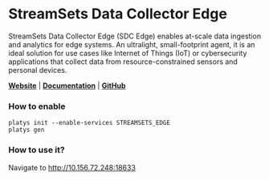 # StreamSets Data Collector Edge

StreamSets Data Collector Edge (SDC Edge) enables at-scale data ingestion and analytics for edge systems. An ultralight, small-footprint agent, it is an ideal solution for use cases like Internet of Things (IoT) or cybersecurity applications that collect data from resource-constrained sensors and personal devices.

**[Website](https://streamsets.com/products/dataops-platform/data-collector-engine//)** | **[Documentation](https://docs.streamsets.com/portal/datacollector/latest/help/datacollector/UserGuide/Edge_Mode/GettingStartedSamples.html?hl=edge)** | **[GitHub](https://github.com/streamsets/datacollector-edge-oss)**

### How to enable

```
platys init --enable-services STREAMSETS_EDGE
platys gen
```

### How to use it?

Navigate to <http://10.156.72.248:18633>



